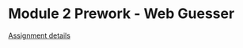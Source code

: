 # Module 2 Prework - Web Guesser

[Assignment details](http://tutorials.jumpstartlab.com/projects/web_guesser.html)
